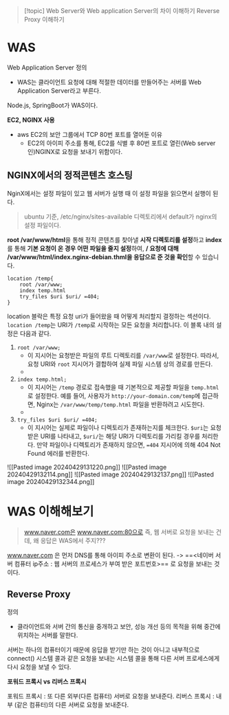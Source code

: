
>[!topic]
>Web Server와 Web application Server의 차이 이해하기
>Reverse Proxy 이해하기

# WAS
Web Application Server
정의
- WAS는 클라이언트 요청에 대해 적절한 데이터를 만들어주는 서버를 Web Application Server라고 부른다. 

Node.js, SpringBoot가 WAS이다. 

**EC2, NGINX 사용**
- aws EC2의 보안 그룹에서 TCP 80번 포트를 열어둔 이유
	-  EC2의 아이피 주소를 통해, EC2를 식별 후 80번 포트로 열린(Web server인)NGINX로 요청을 보내기 위함이다. 

## NGINX에서의 정적콘텐츠 호스팅

NginX에서는 설정 파일이 있고 웹 서버가 실행 때 이 설정 파일을 읽으면서 실행이 된다. 

> ubuntu 기준, /etc/nginx/sites-available 디렉토리에서 default가 nginx의 설정 파일이다.

**root /var/www/html**을 통해 정적 콘텐츠를 찾아낼 **시작 디렉토리를 설정**하고
**index**를 통해 **기본 요청이 온 경우 어떤 파일을 줄지 설정**하여,
**/ 요청에 대해**
**/var/www/html/index.nginx-debian.thml을 응답으로 준 것을 확인**할 수 있습니다.

```
location /temp{ 
	root /var/www; 
	index temp.html 
	try_files $uri $uri/ =404; 
}
```
location 블락은 특정 요청 uri가 들어왔을 때 어떻게 처리할지 결정하는 섹션이다. 
`location /temp`는 URI가 `/temp`로 시작하는 모든 요청을 처리합니다. 이 블록 내의 설정은 다음과 같다.

1. `root /var/www;`
    - 이 지시어는 요청받은 파일의 루트 디렉토리를 `/var/www`로 설정한다. 따라서, 요청 URI와 `root` 지시어가 결합하여 실제 파일 시스템 상의 경로를 만든다.
    - 
1. `index temp.html;`
    - 이 지시어는 `/temp` 경로로 접속했을 때 기본적으로 제공할 파일을 `temp.html`로 설정한다. 예를 들어, 사용자가 `http://your-domain.com/temp`에 접근하면, Nginx는 `/var/www/temp/temp.html` 파일을 반환하려고 시도한다.
    - 
1. `try_files $uri $uri/ =404;`
    - 이 지시어는 실제로 파일이나 디렉토리가 존재하는지를 체크한다. `$uri`는 요청받은 URI를 나타내고, `$uri/`는 해당 URI가 디렉토리를 가리킬 경우를 처리한다. 만약 파일이나 디렉토리가 존재하지 않으면, `=404` 지시어에 의해 404 Not Found 에러를 반환한다.


![[Pasted image 20240429131220.png]]
![[Pasted image 20240429132114.png]]
![[Pasted image 20240429132137.png]]
![[Pasted image 20240429132344.png]]
# WAS 이해해보기

> www.naver.com은 www.naver.com:80으로 즉, 웹 서버로 요청을 보내는 건데, 왜 응답은 WAS에서 주지???

www.naver.com 은 먼저 DNS를 통해 아이피 주소로 변환이 된다. 
-> ==<네이버 서버 컴퓨터 ip주소 : 웹 서버의 프로세스가 부여 받은 포트번호>==
로 요청을 보내는 것이다. 

## Reverse Proxy

정의 
- 클라이언트와 서버 간의 통신을 중개하고 보안, 성능 개선 등의 목적을 위해 중간에 위치하는 서버를 말한다. 

서버는 하나의 컴퓨터이기 때문에 응답을 받기만 하는 것이 아니고 내부적으로 connect() 시스템 콜과 같은 요청을 보내는 시스템 콜을 통해 다른 서버 프로세스에게 다시 요청을 보낼 수 있다. 

**포워드 프록시 vs 리버스 프록시**

포워드 프록시 : 또 다른 외부(다른 컴퓨터) 서버로 요청을 보내준다. 
리버스 프록시 : 내부 (같은 컴퓨터)의 다른 서버로 요청을 보내준다. 